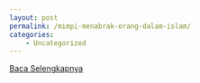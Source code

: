 ```yaml
---
layout: post
permalink: /mimpi-menabrak-orang-dalam-islam/
categories:
    - Uncategorized
---
```


[Baca Selengkapnya](/01)